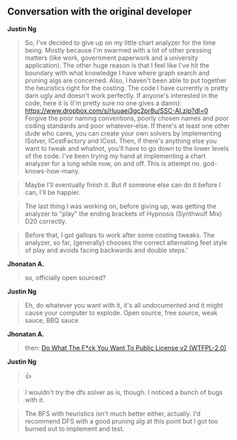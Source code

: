 ## Conversation with the original developer

**Justin Ng**
> So, I've decided to give up on my little chart analyzer for the time being. Mostly because I'm swarmed with a lot of other pressing matters (like work, government paperwork and a university application).
The other huge reason is that I feel like I've hit the boundary with what knowledge I have where graph search and pruning algs are concerned. Also, I haven't been able to put together the heuristics right for the costing.
The code I have currently is pretty darn ugly and doesn't work perfectly. If anyone's interested in the code, here it is (I'm pretty sure no one gives a damn): https://www.dropbox.com/s/rluuaei3gc2pr8u/SSC-AI.zip?dl=0
Forgive the poor naming conventions, poorly chosen names and poor coding standards and poor whatever-else.
If there's at least one other dude who cares, you can create your own solvers by implementing ISolver, ICostFactory and ICost. Then, if there's anything else you want to tweak and whatnot, you'll have to go down to the lower levels of the code.
I've been trying my hand at implementing a chart analyzer for a long while now, on and off. This is attempt no. god-knows-how-many.

>Maybe I'll eventually finish it. But if someone else can do it before I can, I'll be happier.

>The last thing I was working on, before giving up, was getting the analyzer to "play" the ending brackets of Hypnosis (Synthwulf Mix) D20 correctly.

>Before that, I got gallops to work after some costing tweaks. The analyzer, so far, (generally) chooses the correct alternating feet style of play and avoids facing backwards and double steps.'

**Jhonatan A.**

>so, officially open sourced?

**Justin Ng**

>Eh, do whatever you want with it, it's all undocumented and it might cause your computer to explode.
Open source, free source, weak sauce, BBQ sauce

**Jhonatan A.**

>then: 
[Do What The F*ck You Want To Public License v2 (WTFPL-2.0)](https://tldrlegal.com/license/do-wtf-you-want-to-public-license-v2-(wtfpl-2.0)#fulltext)

**Justin Ng** 
>:thumbsup:

>I wouldn't try the dfs solver as is, though. I noticed a bunch of bugs with it.

>The BFS with heuristics isn't much better either, actually. I'd recommend DFS with a good pruning alg at this point but I got too burned out to implement and test.
